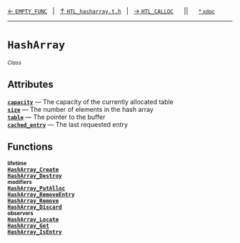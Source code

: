 [&#8592; `EMPTY_FUNC`](HTL_hasharray.t.h--empty_func.md)&nbsp;&nbsp;&nbsp;|&nbsp;&nbsp;&nbsp;[&#8593; `HTL_hasharray.t.h`](HTL_hasharray.t.h.md)&nbsp;&nbsp;&nbsp;|&nbsp;&nbsp;&nbsp;[&#8594; `HTL_CALLOC`](HTL_hasharray.t.h--htl_calloc.md)&nbsp;&nbsp;&nbsp;&nbsp;&nbsp;&nbsp;||&nbsp;&nbsp;&nbsp;&nbsp;&nbsp;&nbsp;<small>[\* xdoc](../xdoc/HTL_hasharray.t.h.xmd#L41)</small>
***

# `HashArray`
<small>*Class*</small>  
## Attributes
**[`capacity`](HTL_hasharray.t.h--hasharray--capacity.md)** &#8213; The capacity of the currently allocated table  
**[`size`](HTL_hasharray.t.h--hasharray--size.md)** &#8213; The number of elements in the hash array  
**[`table`](HTL_hasharray.t.h--hasharray--table.md)** &#8213; The pointer to the buffer  
**[`cached_entry`](HTL_hasharray.t.h--hasharray--cached_entry.md)** &#8213; The last requested entry  
## Functions
<small>**lifetime**</small>  
**[`HashArray_Create`](HTL_hasharray.t.h--hasharray--hasharray_create.md)**  
**[`HashArray_Destroy`](HTL_hasharray.t.h--hasharray--hasharray_destroy.md)**  
<small>**modifiers**</small>  
**[`HashArray_PutAlloc`](HTL_hasharray.t.h--hasharray--hasharray_putalloc.md)**  
**[`HashArray_RemoveEntry`](HTL_hasharray.t.h--hasharray--hasharray_removeentry.md)**  
**[`HashArray_Remove`](HTL_hasharray.t.h--hasharray--hasharray_remove.md)**  
**[`HashArray_Discard`](HTL_hasharray.t.h--hasharray--hasharray_discard.md)**  
<small>**observers**</small>  
**[`HashArray_Locate`](HTL_hasharray.t.h--hasharray--hasharray_locate.md)**  
**[`HashArray_Get`](HTL_hasharray.t.h--hasharray--hasharray_get.md)**  
**[`HashArray_IsEntry`](HTL_hasharray.t.h--hasharray--hasharray_isentry.md)**  
